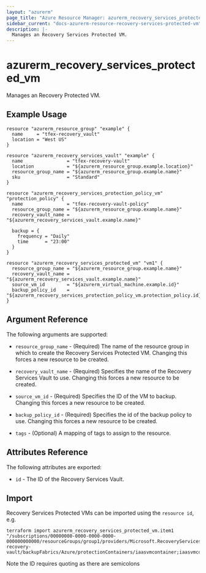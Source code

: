 ```yaml
---
layout: "azurerm"
page_title: "Azure Resource Manager: azurerm_recovery_services_protected_vm"
sidebar_current: "docs-azurerm-resource-recovery-services-protected-vm"
description: |-
  Manages an Recovery Services Protected VM.
---
```


# azurerm_recovery_services_protected_vm

Manages an Recovery Protected VM.

## Example Usage

```hcl
resource "azurerm_resource_group" "example" {
  name     = "tfex-recovery_vault"
  location = "West US"
}

resource "azurerm_recovery_services_vault" "example" {
  name                = "tfex-recovery-vault"
  location            = "${azurerm_resource_group.example.location}"
  resource_group_name = "${azurerm_resource_group.example.name}"
  sku                 = "Standard"
}

resource "azurerm_recovery_services_protection_policy_vm" "protection_policy" {
  name                = "tfex-recovery-vault-policy"
  resource_group_name = "${azurerm_resource_group.example.name}"
  recovery_vault_name = "${azurerm_recovery_services_vault.example.name}"

  backup = {
    frequency = "Daily"
    time      = "23:00"
  }
}

resource "azurerm_recovery_services_protected_vm" "vm1" {
  resource_group_name = "${azurerm_resource_group.example.name}"
  recovery_vault_name = "${azurerm_recovery_services_vault.example.name}"
  source_vm_id        = "${azurerm_virtual_machine.example.id}"
  backup_policy_id    = "${azurerm_recovery_services_protection_policy_vm.protection_policy.id}"
}
```

## Argument Reference

The following arguments are supported:

* `resource_group_name` - (Required) The name of the resource group in which to create the Recovery Services Protected VM. Changing this forces a new resource to be created.

* `recovery_vault_name` - (Required) Specifies the name of the Recovery Services Vault to use. Changing this forces a new resource to be created.

* `source_vm_id` - (Required) Specifies the ID of the VM to backup. Changing this forces a new resource to be created.

* `backup_policy_id` - (Required) Specifies the id of the backup policy to use. Changing this forces a new resource to be created.

* `tags` - (Optional) A mapping of tags to assign to the resource.

## Attributes Reference

The following attributes are exported:

* `id` - The ID of the Recovery Services Vault.

## Import

Recovery Services Protected VMs can be imported using the `resource id`, e.g.

```shell
terraform import azurerm_recovery_services_protected_vm.item1 "/subscriptions/00000000-0000-0000-0000-000000000000/resourceGroups/group1/providers/Microsoft.RecoveryServices/vaults/example-recovery-vault/backupFabrics/Azure/protectionContainers/iaasvmcontainer;iaasvmcontainerv2;group1;vm1/protectedItems/vm;iaasvmcontainerv2;group1;vm1"
```

Note the ID requires quoting as there are semicolons
 
